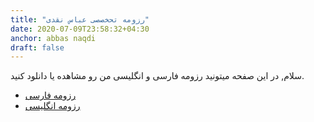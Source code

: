 ```yaml
---
title: "رزومه تحخصصی عباس نقدی"
date: 2020-07-09T23:58:32+04:30
anchor: abbas naqdi
draft: false
---
```


سلام, در این صفحه میتونید رزومه فارسی و انگلیسی من رو مشاهده یا دانلود کنید.


* [ رزومه فارسی](resume/fa.pdf)
* [رزومه انگلیسی](resume/en.pdf)

